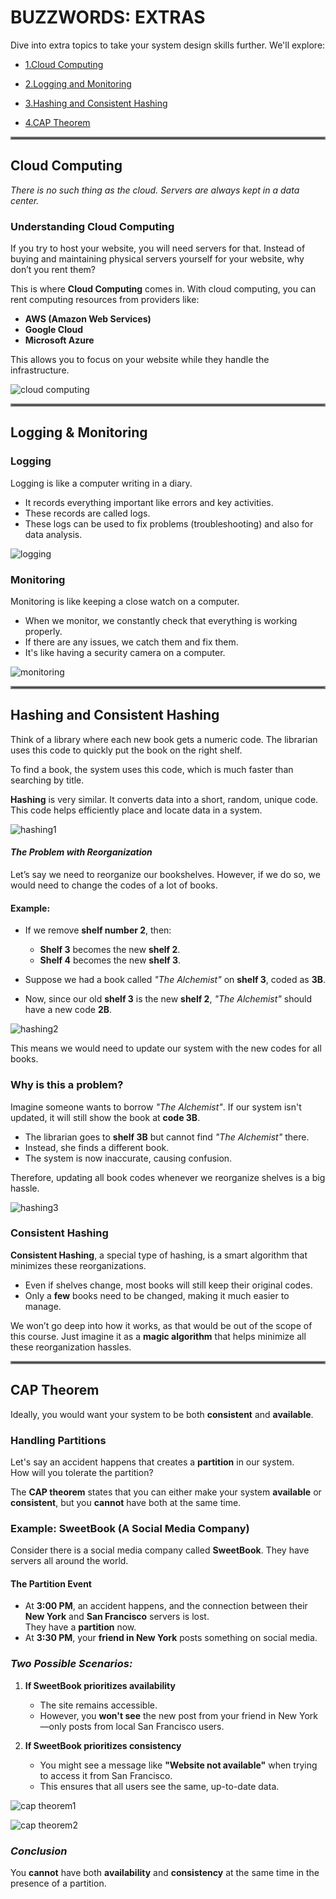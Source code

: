 # BUZZWORDS: EXTRAS

Dive into extra topics to take your system design skills further. We'll explore:

- [1.Cloud Computing](#cloud-computing)

- [2.Logging and Monitoring](#logging-and-monitoring)

- [3.Hashing and Consistent Hashing](#hashing-and-consistent-hashing)

- [4.CAP Theorem](#cap-theorem)

<hr style="border:2px solid gray">

## Cloud Computing
*There is no such thing as the cloud. Servers are always kept in a data center.* 

### Understanding Cloud Computing  

If you try to host your website, you will need servers for that. Instead of buying and maintaining physical servers yourself for your website, why don’t you rent them?  

This is where **Cloud Computing** comes in. With cloud computing, you can rent computing resources from providers like:  

- **AWS (Amazon Web Services)**  
- **Google Cloud**  
- **Microsoft Azure**  

This allows you to focus on your website while they handle the infrastructure.  

![cloud computing](https://static.wixstatic.com/media/99fa54_5773ebfdac1e471caa1ffdeefc80e60d~mv2.png/v1/fill/w_1120,h_420,al_c,q_90,usm_0.66_1.00_0.01,enc_auto/99fa54_5773ebfdac1e471caa1ffdeefc80e60d~mv2.png)

<hr style="border:2px solid gray">

## Logging & Monitoring

### Logging

Logging is like a computer writing in a diary.  

- It records everything important like errors and key activities.  
- These records are called logs.  
- These logs can be used to fix problems (troubleshooting) and also for data analysis.  

![logging](https://static.wixstatic.com/media/99fa54_ed282e658de446298a056aeb83629b31~mv2.png/v1/fill/w_1120,h_300,al_c,q_85,usm_0.66_1.00_0.01,enc_auto/99fa54_ed282e658de446298a056aeb83629b31~mv2.png)

### Monitoring

Monitoring is like keeping a close watch on a computer.  

- When we monitor, we constantly check that everything is working properly.  
- If there are any issues, we catch them and fix them.  
- It's like having a security camera on a computer.  

![monitoring](https://static.wixstatic.com/media/99fa54_fcad1baf81d5440b98cc9c2789abd4e2~mv2.png/v1/fill/w_1120,h_523,al_c,q_90,usm_0.66_1.00_0.01,enc_auto/99fa54_fcad1baf81d5440b98cc9c2789abd4e2~mv2.png)

<hr style="border:2px solid gray">

## Hashing and Consistent Hashing

Think of a library where each new book gets a numeric code. The librarian uses this code to quickly put the book on the right shelf.

To find a book, the system uses this code, which is much faster than searching by title.

**Hashing** is very similar. It converts data into a short, random, unique code. This code helps efficiently place and locate data in a system.

![hashing1](https://static.wixstatic.com/media/99fa54_64da032fc3e6470baf517fc0a917d7ba~mv2.png/v1/fill/w_1120,h_489,al_c,q_90,usm_0.66_1.00_0.01,enc_auto/99fa54_64da032fc3e6470baf517fc0a917d7ba~mv2.png)

#### *The Problem with Reorganization*

Let’s say we need to reorganize our bookshelves. However, if we do so, we would need to change the codes of a lot of books.

#### Example:

- If we remove **shelf number 2**, then:
  - **Shelf 3** becomes the new **shelf 2**.
  - **Shelf 4** becomes the new **shelf 3**.

- Suppose we had a book called *"The Alchemist"* on **shelf 3**, coded as **3B**.
- Now, since our old **shelf 3** is the new **shelf 2**, *"The Alchemist"* should have a new code **2B**.

![hashing2](https://static.wixstatic.com/media/99fa54_6c8ea76f91174f0fb66a4b7c76d3cc04~mv2.png/v1/fill/w_1120,h_680,al_c,q_90,usm_0.66_1.00_0.01,enc_auto/99fa54_6c8ea76f91174f0fb66a4b7c76d3cc04~mv2.png)

This means we would need to update our system with the new codes for all books. 

### Why is this a problem?
Imagine someone wants to borrow *"The Alchemist"*. If our system isn't updated, it will still show the book at **code 3B**.

- The librarian goes to **shelf 3B** but cannot find *"The Alchemist"* there.
- Instead, she finds a different book.
- The system is now inaccurate, causing confusion.

Therefore, updating all book codes whenever we reorganize shelves is a big hassle.

![hashing3](https://static.wixstatic.com/media/99fa54_9414fe2dbbff4e2ba76bd2c5c660e3ef~mv2.png/v1/fill/w_1120,h_438,al_c,q_90,usm_0.66_1.00_0.01,enc_auto/99fa54_9414fe2dbbff4e2ba76bd2c5c660e3ef~mv2.png)

### Consistent Hashing

**Consistent Hashing**, a special type of hashing, is a smart algorithm that minimizes these reorganizations.

- Even if shelves change, most books will still keep their original codes.
- Only a **few** books need to be changed, making it much easier to manage.

We won’t go deep into how it works, as that would be out of the scope of this course. Just imagine it as a **magic algorithm** that helps minimize all these reorganization hassles.

<hr style="border:2px solid gray">

## CAP Theorem

Ideally, you would want your system to be both **consistent** and **available**.

### Handling Partitions

Let's say an accident happens that creates a **partition** in our system.  
How will you tolerate the partition?

The **CAP theorem** states that you can either make your system **available** or **consistent**, but you **cannot** have both at the same time.

### Example: SweetBook (A Social Media Company)

Consider there is a social media company called **SweetBook**. They have servers all around the world.

#### The Partition Event

- At **3:00 PM**, an accident happens, and the connection between their **New York** and **San Francisco** servers is lost.  
  They have a **partition** now.
- At **3:30 PM**, your **friend in New York** posts something on social media.

### *Two Possible Scenarios:*

1. **If SweetBook prioritizes availability**  
   - The site remains accessible.  
   - However, you **won't see** the new post from your friend in New York—only posts from local San Francisco users.

2. **If SweetBook prioritizes consistency**  
   - You might see a message like **"Website not available"** when trying to access it from San Francisco.  
   - This ensures that all users see the same, up-to-date data.

![cap theorem1](https://static.wixstatic.com/media/99fa54_2538ff4aa9684b9aab9919dc2f966527~mv2.png/v1/fill/w_1013,h_613,al_c,q_90,usm_0.66_1.00_0.01,enc_auto/99fa54_2538ff4aa9684b9aab9919dc2f966527~mv2.png)

![cap theorem2](https://static.wixstatic.com/media/99fa54_5f29569774cd434fa383aacbd9c885b6~mv2.png/v1/fill/w_1075,h_613,al_c,q_90,usm_0.66_1.00_0.01,enc_auto/99fa54_5f29569774cd434fa383aacbd9c885b6~mv2.png)

### *Conclusion*

You **cannot** have both **availability** and **consistency** at the same time in the presence of a partition.
